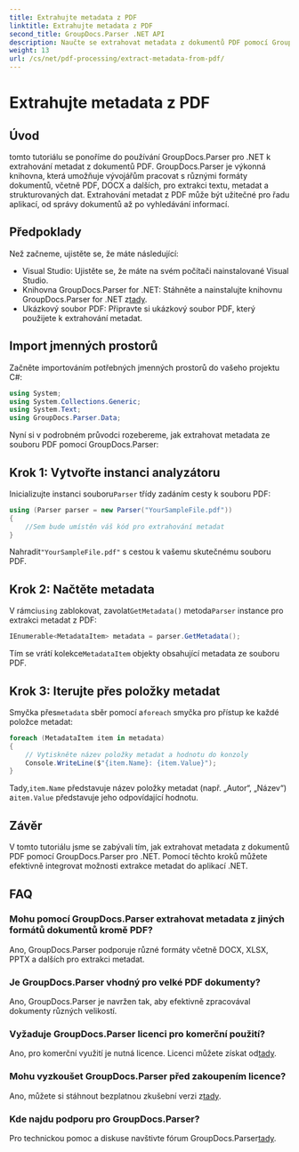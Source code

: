 ```yaml
---
title: Extrahujte metadata z PDF
linktitle: Extrahujte metadata z PDF
second_title: GroupDocs.Parser .NET API
description: Naučte se extrahovat metadata z dokumentů PDF pomocí GroupDocs.Parser for .NET. Tento komplexní průvodce obsahuje podrobné pokyny a předpoklady.
weight: 13
url: /cs/net/pdf-processing/extract-metadata-from-pdf/
---
```


# Extrahujte metadata z PDF

## Úvod
tomto tutoriálu se ponoříme do používání GroupDocs.Parser pro .NET k extrahování metadat z dokumentů PDF. GroupDocs.Parser je výkonná knihovna, která umožňuje vývojářům pracovat s různými formáty dokumentů, včetně PDF, DOCX a dalších, pro extrakci textu, metadat a strukturovaných dat. Extrahování metadat z PDF může být užitečné pro řadu aplikací, od správy dokumentů až po vyhledávání informací.
## Předpoklady
Než začneme, ujistěte se, že máte následující:
- Visual Studio: Ujistěte se, že máte na svém počítači nainstalované Visual Studio.
-  Knihovna GroupDocs.Parser for .NET: Stáhněte a nainstalujte knihovnu GroupDocs.Parser for .NET z[tady](https://releases.groupdocs.com/parser/net/).
- Ukázkový soubor PDF: Připravte si ukázkový soubor PDF, který použijete k extrahování metadat.

## Import jmenných prostorů
Začněte importováním potřebných jmenných prostorů do vašeho projektu C#:
```csharp
using System;
using System.Collections.Generic;
using System.Text;
using GroupDocs.Parser.Data;
```

Nyní si v podrobném průvodci rozebereme, jak extrahovat metadata ze souboru PDF pomocí GroupDocs.Parser:
## Krok 1: Vytvořte instanci analyzátoru
 Inicializujte instanci souboru`Parser` třídy zadáním cesty k souboru PDF:
```csharp
using (Parser parser = new Parser("YourSampleFile.pdf"))
{
    //Sem bude umístěn váš kód pro extrahování metadat
}
```
 Nahradit`"YourSampleFile.pdf"` s cestou k vašemu skutečnému souboru PDF.
## Krok 2: Načtěte metadata
 V rámci`using` zablokovat, zavolat`GetMetadata()` metoda`Parser` instance pro extrakci metadat z PDF:
```csharp
IEnumerable<MetadataItem> metadata = parser.GetMetadata();
```
 Tím se vrátí kolekce`MetadataItem` objekty obsahující metadata ze souboru PDF.
## Krok 3: Iterujte přes položky metadat
 Smyčka přes`metadata` sběr pomocí a`foreach` smyčka pro přístup ke každé položce metadat:
```csharp
foreach (MetadataItem item in metadata)
{
    // Vytiskněte název položky metadat a hodnotu do konzoly
    Console.WriteLine($"{item.Name}: {item.Value}");
}
```
 Tady,`item.Name` představuje název položky metadat (např. „Autor“, „Název“) a`item.Value` představuje jeho odpovídající hodnotu.

## Závěr
V tomto tutoriálu jsme se zabývali tím, jak extrahovat metadata z dokumentů PDF pomocí GroupDocs.Parser pro .NET. Pomocí těchto kroků můžete efektivně integrovat možnosti extrakce metadat do aplikací .NET.

## FAQ
### Mohu pomocí GroupDocs.Parser extrahovat metadata z jiných formátů dokumentů kromě PDF?
Ano, GroupDocs.Parser podporuje různé formáty včetně DOCX, XLSX, PPTX a dalších pro extrakci metadat.
### Je GroupDocs.Parser vhodný pro velké PDF dokumenty?
Ano, GroupDocs.Parser je navržen tak, aby efektivně zpracovával dokumenty různých velikostí.
### Vyžaduje GroupDocs.Parser licenci pro komerční použití?
 Ano, pro komerční využití je nutná licence. Licenci můžete získat od[tady](https://purchase.groupdocs.com/buy).
### Mohu vyzkoušet GroupDocs.Parser před zakoupením licence?
 Ano, můžete si stáhnout bezplatnou zkušební verzi z[tady](https://releases.groupdocs.com/).
### Kde najdu podporu pro GroupDocs.Parser?
 Pro technickou pomoc a diskuse navštivte fórum GroupDocs.Parser[tady](https://forum.groupdocs.com/c/parser/17).
